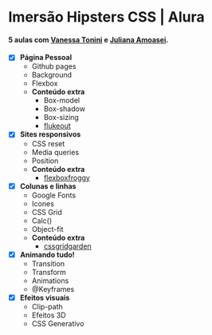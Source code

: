 # Imersão Hipsters CSS | Alura

#### 5 aulas com [Vanessa Tonini](https://github.com/vanessametonini) e [Juliana Amoasei](https://github.com/JulianaAmoasei).
- [x] **Página Pessoal**
  - Github pages
  - Background
  - Flexbox
  - **Conteúdo extra**
    - Box-model
    - Box-shadow
    - Box-sizing
    - [flukeout](https://flukeout.github.io)
- [x] **Sites responsivos**
  - CSS reset
  - Media queries
  - Position
  - **Conteúdo extra**
    - [flexboxfroggy](https://flexboxfroggy.com/#pt-br)
- [x] **Colunas e linhas**
  - Google Fonts
  - Icones
  - CSS Grid
  - Calc()
  - Object-fit
  - **Conteúdo extra**
    - [cssgridgarden](https://cssgridgarden.com/#pt-br)
- [x] **Animando tudo!**
  - Transition
  - Transform
  - Animations
  - @Keyframes
- [x] **Efeitos visuais**
  - Clip-path
  - Efeitos 3D
  - CSS Generativo